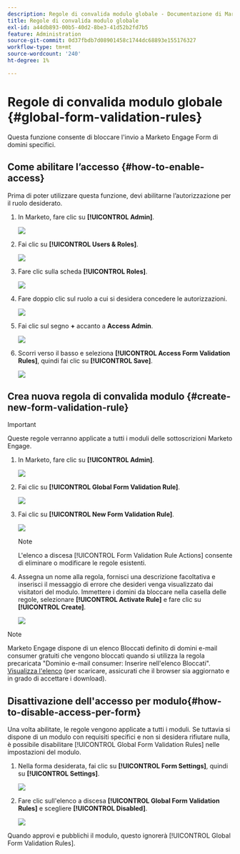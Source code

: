 ```yaml
---
description: Regole di convalida modulo globale - Documentazione di Marketo - Documentazione del prodotto
title: Regole di convalida modulo globale
exl-id: a44db893-00b5-40d2-8be3-41d52b2fd7b5
feature: Administration
source-git-commit: 0d37fbdb7d08901458c1744dc68893e155176327
workflow-type: tm+mt
source-wordcount: '240'
ht-degree: 1%

---
```


# Regole di convalida modulo globale {#global-form-validation-rules}

Questa funzione consente di bloccare l&#39;invio a Marketo Engage Form di domini specifici.

## Come abilitare l’accesso {#how-to-enable-access}

Prima di poter utilizzare questa funzione, devi abilitarne l’autorizzazione per il ruolo desiderato.

1. In Marketo, fare clic su **[!UICONTROL Admin]**.

   ![](assets/global-form-validation-rules-1.png)

1. Fai clic su **[!UICONTROL Users & Roles]**.

   ![](assets/global-form-validation-rules-2.png)

1. Fare clic sulla scheda **[!UICONTROL Roles]**.

   ![](assets/global-form-validation-rules-3.png)

1. Fare doppio clic sul ruolo a cui si desidera concedere le autorizzazioni.

   ![](assets/global-form-validation-rules-4.png)

1. Fai clic sul segno **+** accanto a **Access Admin**.

   ![](assets/global-form-validation-rules-5.png)

1. Scorri verso il basso e seleziona **[!UICONTROL Access Form Validation Rules]**, quindi fai clic su **[!UICONTROL Save]**.

   ![](assets/global-form-validation-rules-6.png)

## Crea nuova regola di convalida modulo {#create-new-form-validation-rule}

>[!IMPORTANT]
>
>Queste regole verranno applicate a tutti i moduli delle sottoscrizioni Marketo Engage.

1. In Marketo, fare clic su **[!UICONTROL Admin]**.

   ![](assets/global-form-validation-rules-7.png)

1. Fai clic su **[!UICONTROL Global Form Validation Rule]**.

   ![](assets/global-form-validation-rules-8.png)

1. Fai clic su **[!UICONTROL New Form Validation Rule]**.

   ![](assets/global-form-validation-rules-9.png)

   >[!NOTE]
   >
   >L&#39;elenco a discesa [!UICONTROL Form Validation Rule Actions] consente di eliminare o modificare le regole esistenti.

1. Assegna un nome alla regola, fornisci una descrizione facoltativa e inserisci il messaggio di errore che desideri venga visualizzato dai visitatori del modulo. Immettere i domini da bloccare nella casella delle regole, selezionare **[!UICONTROL Activate Rule]** e fare clic su **[!UICONTROL Create]**.

   ![](assets/global-form-validation-rules-10.png)

>[!NOTE]
>
>Marketo Engage dispone di un elenco Bloccati definito di domini e-mail consumer gratuiti che vengono bloccati quando si utilizza la regola precaricata &quot;Dominio e-mail consumer: Inserire nell&#39;elenco Bloccati&quot;. [Visualizza l&#39;elenco](/help/marketo/product-docs/administration/settings/assets/freemaildomains.csv) (per scaricare, assicurati che il browser sia aggiornato e in grado di accettare i download).

## Disattivazione dell&#39;accesso per modulo{#how-to-disable-access-per-form}

Una volta abilitate, le regole vengono applicate a tutti i moduli. Se tuttavia si dispone di un modulo con requisiti specifici e non si desidera rifiutare nulla, è possibile disabilitare [!UICONTROL Global Form Validation Rules] nelle impostazioni del modulo.

1. Nella forma desiderata, fai clic su **[!UICONTROL Form Settings]**, quindi su **[!UICONTROL Settings]**.

   ![](assets/global-form-validation-rules-11.png)

1. Fare clic sull&#39;elenco a discesa **[!UICONTROL Global Form Validation Rules]** e scegliere **[!UICONTROL Disabled]**.

   ![](assets/global-form-validation-rules-12.png)

Quando approvi e pubblichi il modulo, questo ignorerà [!UICONTROL Global Form Validation Rules].
